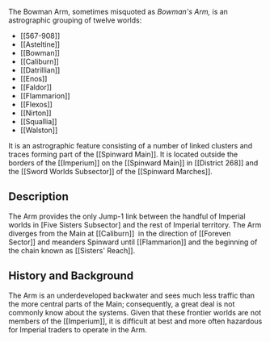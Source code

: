 The Bowman Arm, sometimes misquoted as _Bowman's Arm,_ is an astrographic grouping of twelve worlds: 
- [[567-908]] 
- [[Asteltine]] 
-  [[Bowman]]
- [[Caliburn]]  
- [[Datrillian]]  
- [[Enos]]  
- [[Faldor]]  
- [[Flammarion]] 
- [[Flexos]]  
- [[Nirton]]  
- [[Squallia]]  
- [[Walston]]

It is an astrographic feature consisting of a number of linked clusters and traces forming part of the [[Spinward Main]].  It is located outside the borders of the [[Imperium]] on the [[Spinward Main]] in [[District 268]] and the [[Sword Worlds Subsector]] of the [[Spinward Marches]].

## Description
The Arm provides the only Jump-1 link between the handful of Imperial worlds in [Five Sisters Subsector] and the rest of Imperial territory. The Arm diverges from the Main at [[Caliburn]]  in the direction of [[Foreven Sector]] and meanders Spinward until [[Flammarion]] and the beginning of the chain known as [[Sisters' Reach]].
## History and Background
The Arm is an underdeveloped backwater and sees much less traffic than the more central parts of the Main; consequently, a great deal is not commonly know about the systems. Given that these frontier worlds are not members of the [[Imperium]], it is difficult at best and more often hazardous for Imperial traders to operate in the Arm.